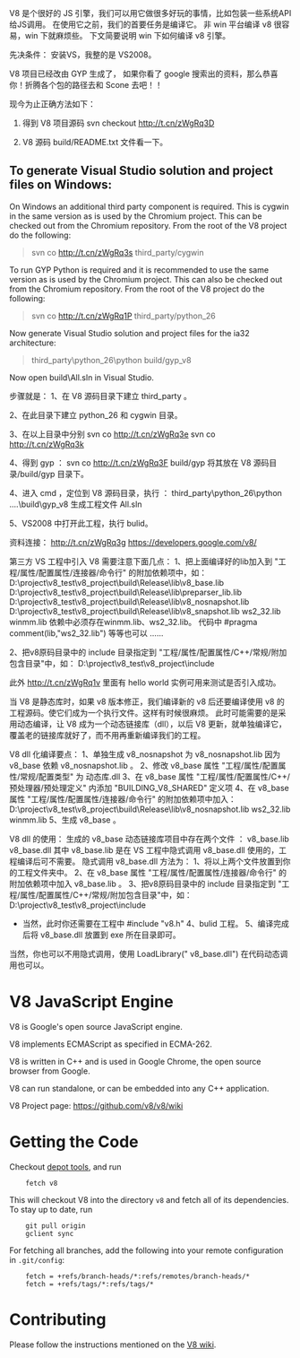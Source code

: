 

V8 是个很好的 JS 引擎，我们可以用它做很多好玩的事情，比如包装一些系统API给JS调用。
在使用它之前，我们的首要任务是编译它。
非 win 平台编译 v8 很容易，win 下就麻烦些。
下文简要说明 win 下如何编译 v8 引擎。

先决条件：
安装VS，我整的是 VS2008。

V8 项目已经改由 GYP 生成了，
如果你看了 google 搜索出的资料，那么恭喜你！折腾各个包的路径去和 Scone 去吧！！

现今为止正确方法如下：

1. 得到 V8 项目源码
svn checkout http://t.cn/zWgRq3D

2. V8 源码 build/README.txt 文件看一下。

To generate Visual Studio solution and project files on Windows:
----------------------------------------------------------------

On Windows an additional third party component is required. This is cygwin in
the same version as is used by the Chromium project. This can be checked out
from the Chromium repository. From the root of the V8 project do the following:

> svn co http://t.cn/zWgRq3s third_party/cygwin

To run GYP Python is required and it is recommended to use the same version as
is used by the Chromium project. This can also be checked out from the Chromium
repository. From the root of the V8 project do the following:

> svn co http://t.cn/zWgRq1P third_party/python_26

Now generate Visual Studio solution and project files for the ia32 architecture:

> third_party\python_26\python build/gyp_v8

Now open build\All.sln in Visual Studio.

步骤就是：
1、在 V8 源码目录下建立 third_party 。

2、在此目录下建立 python_26 和 cygwin 目录。

3、在以上目录中分别
svn co http://t.cn/zWgRq3e
svn co http://t.cn/zWgRq3k

4、得到 gyp ：
svn co http://t.cn/zWgRq3F build/gyp
将其放在 V8 源码目录/build/gyp 目录下。

4、进入 cmd ，定位到 V8 源码目录，执行 ：
third_party\python_26\python ..\..\build\gyp_v8
生成工程文件 All.sln

5、VS2008 中打开此工程，执行 bulid。


资料连接：
http://t.cn/zWgRq3g
https://developers.google.com/v8/


第三方 VS 工程中引入 V8 需要注意下面几点：
1、把上面编译好的lib加入到 "工程/属性/配置属性/连接器/命令行" 的附加依赖项中，如：
D:\project\v8_test\v8_project\build\Release\lib\v8_base.lib
D:\project\v8_test\v8_project\build\Release\lib\preparser_lib.lib
D:\project\v8_test\v8_project\build\Release\lib\v8_nosnapshot.lib
D:\project\v8_test\v8_project\build\Release\lib\v8_snapshot.lib
ws2_32.lib
winmm.lib
依赖中必须存在winmm.lib、ws2_32.lib。
代码中 #pragma comment(lib,"ws2_32.lib") 等等也可以 ……

2、把v8原码目录中的 include 目录指定到 "工程/属性/配置属性/C++/常规/附加包含目录"中，如：
D:\project\v8_test\v8_project\include

此外 http://t.cn/zWgRq1v 里面有 hello world 实例可用来测试是否引入成功。

当 V8 是静态库时，如果 v8 版本修正，我们编译新的 v8 后还要编译使用 v8 的工程源码。使它们成为一个执行文件。这样有时候很麻烦。
此时可能需要的是采用动态编译，让 V8 成为一个动态链接库（dll），以后 V8 更新，就单独编译它，覆盖老的链接库就好了，而不用再重新编译我们的工程。

V8 dll 化编译要点：
1、单独生成 v8_nosnapshot 为 v8_nosnapshot.lib 因为 v8_base 依赖 v8_nosnapshot.lib 。
2、修改 v8_base 属性 "工程/属性/配置属性/常规/配置类型" 为 动态库.dll
3、在 v8_base 属性 "工程/属性/配置属性/C++/预处理器/预处理定义" 内添加 "BUILDING_V8_SHARED" 定义项
4、在 v8_base 属性 "工程/属性/配置属性/连接器/命令行" 的附加依赖项中加入：
D:\project\v8_test\v8_project\build\Release\lib\v8_nosnapshot.lib
ws2_32.lib
winmm.lib
5、生成 v8_base 。

V8 dll 的使用：
生成的 v8_base 动态链接库项目中存在两个文件 ：
v8_base.lib
v8_base.dll
其中 v8_base.lib 是在 VS 工程中隐式调用 v8_base.dll 使用的，工程编译后可不需要。
隐式调用 v8_base.dll 方法为：
1、将以上两个文件放置到你的工程文件夹中。
2、在 v8_base 属性 "工程/属性/配置属性/连接器/命令行" 的附加依赖项中加入 v8_base.lib 。
3、把v8原码目录中的 include 目录指定到 "工程/属性/配置属性/C++/常规/附加包含目录"中，如：
D:\project\v8_test\v8_project\include
* 当然，此时你还需要在工程中 #include "v8.h"
4、bulid 工程。
5、编译完成后将 v8_base.dll 放置到 exe 所在目录即可。

当然，你也可以不用隐式调用，使用 LoadLibrary(" v8_base.dll") 在代码动态调用也可以。


V8 JavaScript Engine
=============

V8 is Google's open source JavaScript engine.

V8 implements ECMAScript as specified in ECMA-262.

V8 is written in C++ and is used in Google Chrome, the open source
browser from Google.

V8 can run standalone, or can be embedded into any C++ application.

V8 Project page: https://github.com/v8/v8/wiki


Getting the Code
=============

Checkout [depot tools](http://www.chromium.org/developers/how-tos/install-depot-tools), and run

        fetch v8

This will checkout V8 into the directory `v8` and fetch all of its dependencies.
To stay up to date, run

        git pull origin
        gclient sync

For fetching all branches, add the following into your remote
configuration in `.git/config`:

        fetch = +refs/branch-heads/*:refs/remotes/branch-heads/*
        fetch = +refs/tags/*:refs/tags/*


Contributing
=============

Please follow the instructions mentioned on the
[V8 wiki](https://github.com/v8/v8/wiki/Contributing).
